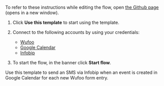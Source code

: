 To refer to these instructions while editing the flow, open [the Github page](https://github.com/ot4i/app-connect-templates/blob/master/resources/markdown/Send%20an%20SMS%20via%20Infobip%20when%20an%20event%20is%20created%20in%20Google%20Calendar%20for%20each%20new%20Wufoo%20form%20entry_instructions.md) (opens in a new window).

1. Click **Use this template** to start using the template.
2. Connect to the following accounts by using your credentials:
   - [Wufoo](https://www.ibm.com/docs/en/app-connect/containers_cd?topic=apps-wufoo)
   - [Google Calendar](https://www.ibm.com/docs/en/app-connect/containers_cd?topic=apps-google-calendar) 
   - [Infobip](https://www.ibm.com/docs/en/app-connect/containers_cd?topic=apps-infobip) 
   
3. To start the flow, in the banner click **Start flow**.

Use this template to send an SMS via Infobip when an event is created in Google Calendar for each new Wufoo form entry.
